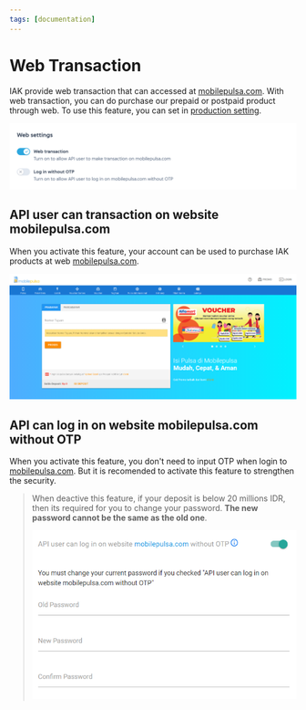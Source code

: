 ```yaml
---
tags: [documentation]
---
```


# Web Transaction

IAK provide web transaction that can accessed at [mobilepulsa.com](https://mobilepulsa.com). With web transaction, you can do purchase our prepaid or postpaid product through web.
To use this feature, you can set in [production setting](https://developer.iak.id/prod-setting).

![Web Transaction](../assets/images/web-transaction.png)

## API user can transaction on website mobilepulsa.com

When you activate this feature, your account can be used to purchase IAK products at web [mobilepulsa.com](https://mobilepulsa.com).

![mobilepulsa.com](../assets/images/mobilepulsa.com.png)

## API can log in on website mobilepulsa.com without OTP

When you activate this feature, you don't need to input OTP when login to [mobilepulsa.com](https://mobilepulsa.com). But it is recomended to activate this feature to strengthen the security.

<!-- theme: info -->

> When deactive this feature, if your deposit is below 20 millions IDR, then its required for you to change your
> password. **The new password cannot be the same as the old one**.
>
> ![API user can login without OTP](../assets/images/api-user-can-log-on-without-otp.png)